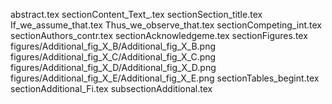 abstract.tex
sectionContent_Text_.tex
sectionSection_title.tex
If_we_assume_that.tex
Thus_we_observe_that.tex
sectionCompeting_int.tex
sectionAuthors_contr.tex
sectionAcknowledgeme.tex
sectionFigures.tex
figures/Additional_fig_X_B/Additional_fig_X_B.png
figures/Additional_fig_X_C/Additional_fig_X_C.png
figures/Additional_fig_X_D/Additional_fig_X_D.png
figures/Additional_fig_X_E/Additional_fig_X_E.png
sectionTables_begint.tex
sectionAdditional_Fi.tex
subsectionAdditional.tex
